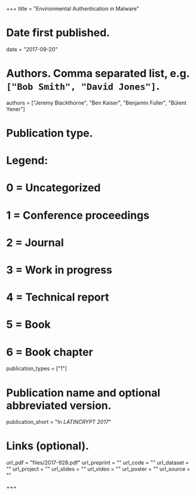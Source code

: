 +++
title = "Environmental Authentication in Malware"

# Date first published.
date = "2017-09-20"

# Authors. Comma separated list, e.g. `["Bob Smith", "David Jones"]`.
authors = ["Jeremy Blackthorne", "Ben Kaiser", "Benjamin Fuller", "B&uuml;lent Yener"]

# Publication type.
# Legend:
# 0 = Uncategorized
# 1 = Conference proceedings
# 2 = Journal
# 3 = Work in progress
# 4 = Technical report
# 5 = Book
# 6 = Book chapter
publication_types = ["1"]

# Publication name and optional abbreviated version.
publication_short = "In *LATINCRYPT 2017*"

# Links (optional).
url_pdf = "files/2017-928.pdf"
url_preprint = ""
url_code = ""
url_dataset = ""
url_project = ""
url_slides = ""
url_video = ""
url_poster = ""
url_source = ""

+++